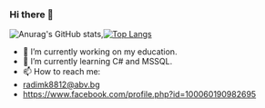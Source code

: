 ### Hi there 👋

![Anurag's GitHub stats](https://github-readme-stats.vercel.app/api?username=Radoslav8812&show_icons=true&theme=radical),[![Top Langs](https://github-readme-stats.vercel.app/api/top-langs/?username=Radoslav8812&show_icons=true&theme=radical)](https://github.com/anuraghazra/github-readme-stats) 

- 🔭 I’m currently working on my education.
- 🌱 I’m currently learning C# and MSSQL.
- 📫 How to reach me:
- radimk8812@abv.bg
- https://www.facebook.com/profile.php?id=100060190982695
